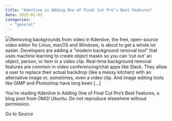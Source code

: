 ```yaml
---
title: "Kdenlive is Adding One of Final Cut Pro’s Best Features"
date: 2025-01-02
categories: 
  - "general"
---
```


![](https://i0.wp.com/www.omgubuntu.co.uk/wp-content/uploads/2024/12/kdenlive-mask.jpg?resize=406%2C232&ssl=1)Removing backgrounds from video in Kdenlive, the free, open-source video editor for Linux, macOS and Windows, is about to get a whole lot easier. Developers are adding a “modern background removal tool” that uses machine learning to create object masks so you can ‘cut out’ an object, person, or item in a video clip. Real-time background removal features are common in video conferencing/chat apps like Slack. They allow a user to replace their actual backdrop (like a messy kitchen) with an alternative image or, sometimes, even a video clip. And image editing tools like GIMP and Photoshop have long been \[…\]

You're reading Kdenlive is Adding One of Final Cut Pro’s Best Features, a blog post from OMG! Ubuntu. Do not reproduce elsewhere without permission.

Go to Source
